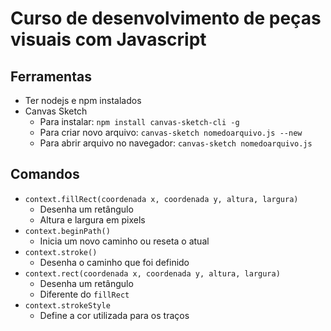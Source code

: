 # Curso de desenvolvimento de peças visuais com Javascript

## Ferramentas

- Ter nodejs e npm instalados
- Canvas Sketch 
    - Para instalar: `npm install canvas-sketch-cli -g`
    - Para criar novo arquivo: `canvas-sketch nomedoarquivo.js --new`
    - Para abrir arquivo no navegador: `canvas-sketch nomedoarquivo.js`
    
## Comandos

- `context.fillRect(coordenada x, coordenada y, altura, largura)`
    - Desenha um retângulo
    - Altura e largura em pixels
- `context.beginPath()`
    - Inicia um novo caminho ou reseta o atual
- `context.stroke()`
    - Desenha o caminho que foi definido
- `context.rect(coordenada x, coordenada y, altura, largura)`
    - Desenha um retângulo
    - Diferente do `fillRect` 
- `context.strokeStyle`
    - Define a cor utilizada para os traços